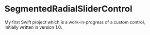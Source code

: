 # SegmentedRadialSliderControl
My first Swift project which is a work-in-progress of a custom control, initially written in version 1.0.
